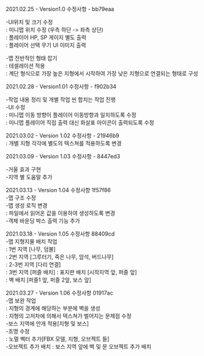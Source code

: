 2021.02.25 - Version1.0 수정사항 - bb79eaa

-UI위치 및 크기 수정  
: 미니맵 위치 수정 (우측 하단 -> 좌측 상단)  
: 플레이어 HP, SP 게이지 별도 출력  
: 플레이어 선택 무기 UI 이미지 출력  

-맵 전반적인 형태 잡기  
: 테셀레이션 적용  
: 계단 형식으로 가장 높은 지형에서 시작하여 가장 낮은 지형으로 연결되는 형태로 구성  
  
    
2021.02.28 - Version1.01 수정사항 - f902b34  

-작업 내용 정리 및 개별 작업 씬 합치는 작업 진행  
-UI 수정  
: 미니맵 이동 방향이 플레이어 이동방향과 일치하도록 수정  
: 미니맵 플레이어 직접 출력 대신 화살표 아이콘이 출력되도록 수정  
  
2021.03.02 - Version 1.02 수정사항 - 21946b9  
: 개별 지형 각각에 별도의 텍스쳐를 적용하도록 변경  
  
2021.03.09 - Version 1.03 수정사항 - 8447ed3  

-거울 효과 구현  
-지역 별 도움말 추가  

2021.03.13 - Version 1.04 수정사항 1f57f86    
-맵 구조 수정   
-맵 생성 로직 변경    
: 파일에서 읽어온 값을 이용하여 생성하도록 변경  
-객체 바운딩 박스 출력 기능 추가  
  
2021.03.18 - Version 1.05 수정사항 88409cd  
-맵 지형지물 배치 작업   
: 1번 지역 [나무, 덤불]  
: 2번 지역 [그루터기, 죽은 나무, 암석, 버드나무]  
: 2-3번 지역 [다리 연결]  
: 3번 지역 [퍼즐 배치] 
: 표지판 배치 [시작지역 앞, 퍼즐 앞]  
: 벽 배치 [퍼즐1 앞, 퍼즐 2앞, 보스 앞]    
  
2021.03.27 - Version 1.06 수정사항 01917ac  
-맵 보완 작업  
: 지형의 경계에 해당하는 부분에 벽을 생성  
: 지형의 고저차에 의해서 텍스쳐가 벌어지는 문제점 수정  
-보스 지역에 안개 적용[지형 및 보스]  
-조명 수정   
: 노멀 벡터 추가[FBX 모델, 지형, 오브젝트 들]    
-오브젝트 추가 배치
: 보스 지역 앞에 벽 및 문 오브젝트 추가 배치    

